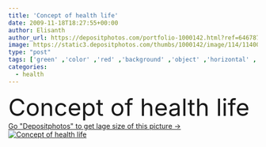 ```yaml
---
title: 'Concept of health life'
date: 2009-11-18T18:27:55+00:00
author: Elisanth
author_url: https://depositphotos.com/portfolio-1000142.html?ref=64678756
image: https://static3.depositphotos.com/thumbs/1000142/image/114/1140096/api_thumb_450.jpg?forcejpeg=true
type: "post"
tags: ['green' ,'color' ,'red' ,'background' ,'object' ,'horizontal' ,'isolated' ,'person' ,'young' ,'health' ,'healthy' ,'life' ,'wooden' ,'black' ,'old' ,'position' ,'character' ,'concept' ,'idea' ,'figure' ,'two' ,'age' ,'wood' ,'aging' ,'ill' ,'conceptual' ,'pain' ,'sick' ,'puppet' ,'joint' ,'doll' ,'of' ,'mannequin' ,'suffer' ,'dor' ,'arthritis' ,'Artrite' ]
categories: 
  - health
---
```

<div aling="center">
            <font size="60"> Concept of health life</font>   
</div>
<div>
    <a href='https://depositphotos.com/1140096/stock-photo-concept-of-health-life.html?ref=64678756' target=_blank > Go "Depositphotos" to get lage size of this picture ->
        <img href='https://depositphotos.com/1140096/stock-photo-concept-of-health-life.html?ref=64678756' src='https://static3.depositphotos.com/1000142/114/i/950/depositphotos_1140096-stock-photo-concept-of-health-life.jpg?forcejpeg=true' alt='Concept of health life' >
    </a>
</div>
